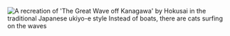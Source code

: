 ![A recreation of 'The Great Wave off Kanagawa' by Hokusai in the traditional Japanese ukiyo-e style  Instead of boats, there are cats surfing on the waves](https://github.com/David-L-R/David-L-R/assets/31222514/0c9a454c-847f-4ee3-9daf-64a40a63d398)
